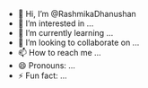 - 👋 Hi, I’m @RashmikaDhanushan
- 👀 I’m interested in ...
- 🌱 I’m currently learning ...
- 💞️ I’m looking to collaborate on ...
- 📫 How to reach me ...
- 😄 Pronouns: ...
- ⚡ Fun fact: ...

<!---
RashmikaDhanushan/RashmikaDhanushan is a ✨ special ✨ repository because its `README.md` (this file) appears on your GitHub profile.
You can click the Preview link to take a look at your changes.
--->
